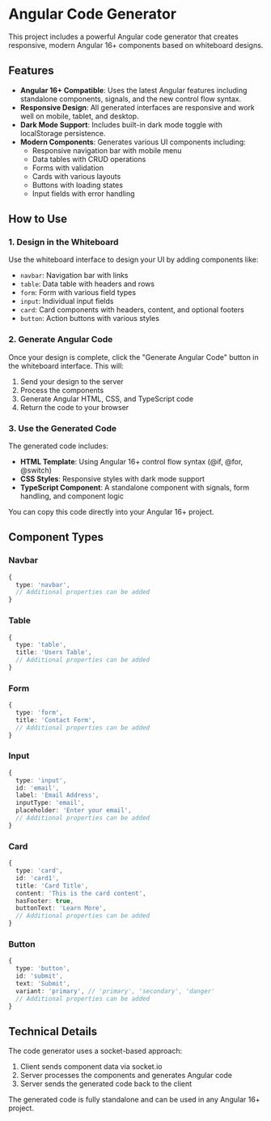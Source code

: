 # Angular Code Generator

This project includes a powerful Angular code generator that creates responsive, modern Angular 16+ components based on whiteboard designs.

## Features

- **Angular 16+ Compatible**: Uses the latest Angular features including standalone components, signals, and the new control flow syntax.
- **Responsive Design**: All generated interfaces are responsive and work well on mobile, tablet, and desktop.
- **Dark Mode Support**: Includes built-in dark mode toggle with localStorage persistence.
- **Modern Components**: Generates various UI components including:
  - Responsive navigation bar with mobile menu
  - Data tables with CRUD operations
  - Forms with validation
  - Cards with various layouts
  - Buttons with loading states
  - Input fields with error handling

## How to Use

### 1. Design in the Whiteboard

Use the whiteboard interface to design your UI by adding components like:

- `navbar`: Navigation bar with links
- `table`: Data table with headers and rows
- `form`: Form with various field types
- `input`: Individual input fields
- `card`: Card components with headers, content, and optional footers
- `button`: Action buttons with various styles

### 2. Generate Angular Code

Once your design is complete, click the "Generate Angular Code" button in the whiteboard interface. This will:

1. Send your design to the server
2. Process the components
3. Generate Angular HTML, CSS, and TypeScript code
4. Return the code to your browser

### 3. Use the Generated Code

The generated code includes:

- **HTML Template**: Using Angular 16+ control flow syntax (@if, @for, @switch)
- **CSS Styles**: Responsive styles with dark mode support
- **TypeScript Component**: A standalone component with signals, form handling, and component logic

You can copy this code directly into your Angular 16+ project.

## Component Types

### Navbar

```typescript
{
  type: 'navbar',
  // Additional properties can be added
}
```

### Table

```typescript
{
  type: 'table',
  title: 'Users Table',
  // Additional properties can be added
}
```

### Form

```typescript
{
  type: 'form',
  title: 'Contact Form',
  // Additional properties can be added
}
```

### Input

```typescript
{
  type: 'input',
  id: 'email',
  label: 'Email Address',
  inputType: 'email',
  placeholder: 'Enter your email',
  // Additional properties can be added
}
```

### Card

```typescript
{
  type: 'card',
  id: 'card1',
  title: 'Card Title',
  content: 'This is the card content',
  hasFooter: true,
  buttonText: 'Learn More',
  // Additional properties can be added
}
```

### Button

```typescript
{
  type: 'button',
  id: 'submit',
  text: 'Submit',
  variant: 'primary', // 'primary', 'secondary', 'danger'
  // Additional properties can be added
}
```

## Technical Details

The code generator uses a socket-based approach:

1. Client sends component data via socket.io
2. Server processes the components and generates Angular code
3. Server sends the generated code back to the client

The generated code is fully standalone and can be used in any Angular 16+ project.
